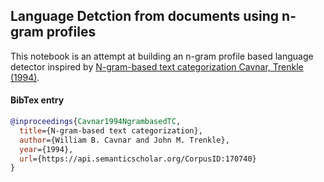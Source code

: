## Language Detction from documents using n-gram profiles

This notebook is an attempt at building an n-gram profile based language detector inspired by [N-gram-based text categorization Cavnar, Trenkle (1994)](https://sdmines.sdsmt.edu/upload/directory/materials/12247_20070403135416.pdf).



#### BibTex entry
```bibtex
@inproceedings{Cavnar1994NgrambasedTC,
  title={N-gram-based text categorization},
  author={William B. Cavnar and John M. Trenkle},
  year={1994},
  url={https://api.semanticscholar.org/CorpusID:170740}
}
```
